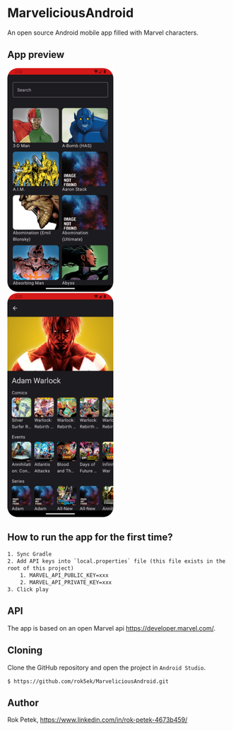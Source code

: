 # MarveliciousAndroid

An open source Android mobile app filled with Marvel characters.

## App preview

<p>
<img style='margin-right: 30px' alt='MarveliciousAndroid home screen' src='readme/marvelicious_home_screen.png' width='240px'/>
<img alt='MarveliciousAndroid details screen' src='readme/marvelicious_details_screen.png' width='240px'/>
</p>

## How to run the app for the first time?

    1. Sync Gradle
    2. Add API keys into `local.properties` file (this file exists in the root of this project)
        1. MARVEL_API_PUBLIC_KEY=xxx
        2. MARVEL_API_PRIVATE_KEY=xxx
    3. Click play

## API

The app is based on an open Marvel api https://developer.marvel.com/.

## Cloning

Clone the GitHub repository and open the project in `Android Studio`.

```
$ https://github.com/rok5ek/MarveliciousAndroid.git
```

## Author

Rok Petek, https://www.linkedin.com/in/rok-petek-4673b459/